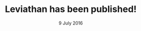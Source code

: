 ---
title: Leviathan has been published!
description: The paper describing my work on <a target="_blank" href="http://corralx.me/projects/leviathan" rel="noopener noreferrer">Leviathan</a> and LTL satisfiability checking has been accepted for publication on <a href="http://ijcai-16.org/" rel="noopener noreferrer" target="_blank">IJCAJ16</a>.
date: 9 July 2016
category: education
layout: page
published: true
---